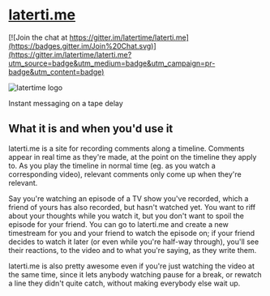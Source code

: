 # [laterti.me](http://laterti.me)

[![Join the chat at https://gitter.im/latertime/laterti.me](https://badges.gitter.im/Join%20Chat.svg)](https://gitter.im/latertime/laterti.me?utm_source=badge&utm_medium=badge&utm_campaign=pr-badge&utm_content=badge)

![latertime logo](client/latertime.png)

Instant messaging on a tape delay

## What it is and when you'd use it

laterti.me is a site for recording comments along a timeline. Comments appear
in real time as they're made, at the point on the timeline they apply to. As
you play the timeline in normal time (eg. as you watch a corresponding video),
relevant comments only come up when they're relevant.

Say you're watching an episode of a TV show you've recorded, which a friend of
yours has also recorded, but hasn't watched yet. You want to riff about your
thoughts while you watch it, but you don't want to spoil the episode for your
friend. You can go to laterti.me and create a new timestream for you and your
friend to watch the episode on; if your friend decides to watch it later (or
even while you're half-way through), you'll see their reactions, to the video
and to what you're saying, as they write them.

laterti.me is also pretty awesome even if you're just watching the video at the
same time, since it lets anybody watching pause for a break, or rewatch a line
they didn't quite catch, without making everybody else wait up.
